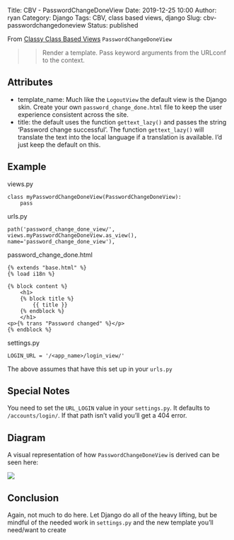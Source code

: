 Title: CBV - PasswordChangeDoneView
Date: 2019-12-25 10:00
Author: ryan
Category: Django
Tags: CBV, class based views, django
Slug: cbv-passwordchangedoneview
Status: published

From [Classy Class Based Views](http://ccbv.co.uk/projects/Django/2.2/django.contrib.auth.views/PasswordChangeDoneView/) `PasswordChangeDoneView`

> > Render a template. Pass keyword arguments from the URLconf to the context.

## Attributes

-   template_name: Much like the `LogoutView` the default view is the Django skin. Create your own `password_change_done.html` file to keep the user experience consistent across the site.
-   title: the default uses the function `gettext_lazy()` and passes the string ‘Password change successful’. The function `gettext_lazy()` will translate the text into the local language if a translation is available. I’d just keep the default on this.

## Example

views.py

    class myPasswordChangeDoneView(PasswordChangeDoneView):
        pass

urls.py

    path('password_change_done_view/', views.myPasswordChangeDoneView.as_view(), name='password_change_done_view'),

password_change_done.html

    {% extends "base.html" %}
    {% load i18n %}

    {% block content %}
        <h1>
        {% block title %}
            {{ title }}
        {% endblock %}
        </h1>
    <p>{% trans "Password changed" %}</p>
    {% endblock %}

settings.py

    LOGIN_URL = '/<app_name>/login_view/'

The above assumes that have this set up in your `urls.py`

## Special Notes

You need to set the `URL_LOGIN` value in your `settings.py`. It defaults to `/accounts/login/`. If that path isn’t valid you’ll get a 404 error.

## Diagram

A visual representation of how `PasswordChangeDoneView` is derived can be seen here:

![](https://yuml.me/diagram/plain;/class/%5BPasswordContextMixin%7Bbg:white%7D%5D%5E-%5BPasswordChangeDoneView%7Bbg:green%7D%5D,%20%5BTemplateView%7Bbg:lightblue%7D%5D%5E-%5BPasswordChangeDoneView%7Bbg:green%7D%5D,%20%5BTemplateResponseMixin%7Bbg:white%7D%5D%5E-%5BTemplateView%7Bbg:lightblue%7D%5D,%20%5BContextMixin%7Bbg:white%7D%5D%5E-%5BTemplateView%7Bbg:lightblue%7D%5D,%20%5BView%7Bbg:lightblue%7D%5D%5E-%5BTemplateView%7Bbg:lightblue%7D%5D.svg)

## Conclusion

Again, not much to do here. Let Django do all of the heavy lifting, but be mindful of the needed work in `settings.py` and the new template you’ll need/want to create
